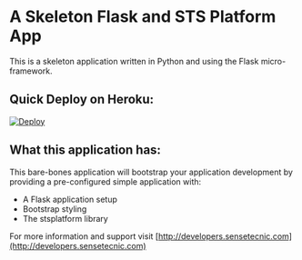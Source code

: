 A Skeleton Flask and STS Platform App
=====================================

This is a skeleton application written in Python and using the Flask micro-framework.

## Quick Deploy on Heroku:

[![Deploy](https://www.herokucdn.com/deploy/button.png)](https://heroku.com/deploy)

## What this application has:

This bare-bones application will bootstrap your application development by providing a pre-configured simple application with:

* A Flask application setup
* Bootstrap styling
* The stsplatform library

For more information and support visit [http://developers.sensetecnic.com](http://developers.sensetecnic.com)
